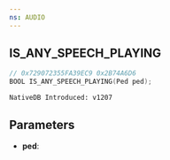 ```yaml
---
ns: AUDIO
---
```

## IS_ANY_SPEECH_PLAYING

```c
// 0x729072355FA39EC9 0x2B74A6D6
BOOL IS_ANY_SPEECH_PLAYING(Ped ped);
```

```
NativeDB Introduced: v1207
```

## Parameters
* **ped**:
